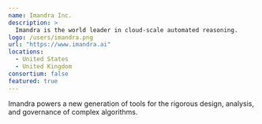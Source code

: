 ```yaml
---
name: Imandra Inc.
description: >
  Imandra is the world leader in cloud-scale automated reasoning.
logo: /users/imandra.png
url: "https://www.imandra.ai"
locations:
  - United States
  - United Kingdom
consortium: false
featured: true
---
```


Imandra powers a new generation of tools for the rigorous design, analysis, and governance of complex algorithms.
